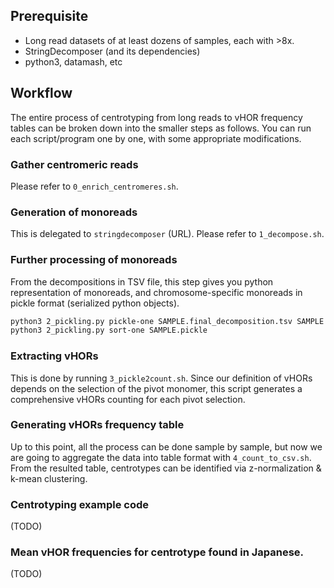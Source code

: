 
## Prerequisite

- Long read datasets of at least dozens of samples, each with >8x.
- StringDecomposer (and its dependencies)
- python3, datamash, etc

## Workflow

The entire process of centrotyping from long reads to vHOR frequency tables can be broken down into the smaller steps as follows. You can run each script/program one by one, with some appropriate modifications.

### Gather centromeric reads
Please refer to `0_enrich_centromeres.sh`.

### Generation of monoreads
This is delegated to `stringdecomposer` (URL).
Please refer to `1_decompose.sh`.

### Further processing of monoreads
From the decompositions in TSV file, this step gives you python representation of monoreads, and chromosome-specific monoreads in pickle format (serialized python objects).

```bash
python3 2_pickling.py pickle-one SAMPLE.final_decomposition.tsv SAMPLE.pickle
python3 2_pickling.py sort-one SAMPLE.pickle
```

### Extracting vHORs
This is done by running `3_pickle2count.sh`.
Since our definition of vHORs depends on the selection of the pivot monomer,
this script generates a comprehensive vHORs counting for each pivot selection.

### Generating vHORs frequency table
Up to this point, all the process can be done sample by sample, but now we are going to aggregate the data into table format with `4_count_to_csv.sh`.
From the resulted table, centrotypes can be identified via z-normalization & k-mean clustering.

### Centrotyping example code
(TODO)

### Mean vHOR frequencies for centrotype found in Japanese.
(TODO)
